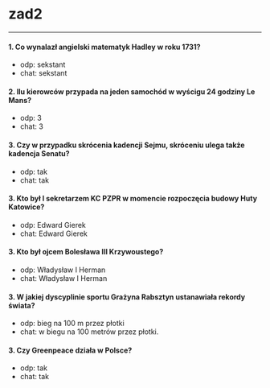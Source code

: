 # zad2 

--- 

#### 1. Co wynalazł angielski matematyk Hadley w roku 1731?
* odp: sekstant
* chat: sekstant
#### 2. Ilu kierowców przypada na jeden samochód w wyścigu 24 godziny Le Mans?
* odp: 3
* chat: 3
#### 3. Czy w przypadku skrócenia kadencji Sejmu, skróceniu ulega także kadencja Senatu?
* odp: tak
* chat: tak
#### 3. Kto był I sekretarzem KC PZPR w momencie rozpoczęcia budowy Huty Katowice?
* odp: Edward Gierek
* chat: Edward Gierek
#### 3. Kto był ojcem Bolesława III Krzywoustego?
* odp: Władysław I Herman
* chat: Władysław I Herman
#### 3. W jakiej dyscyplinie sportu Grażyna Rabsztyn ustanawiała rekordy świata?
* odp: bieg na 100 m przez płotki
* chat: w biegu na 100 metrów przez płotki.
#### 3. Czy Greenpeace działa w Polsce?
* odp: tak
* chat: tak